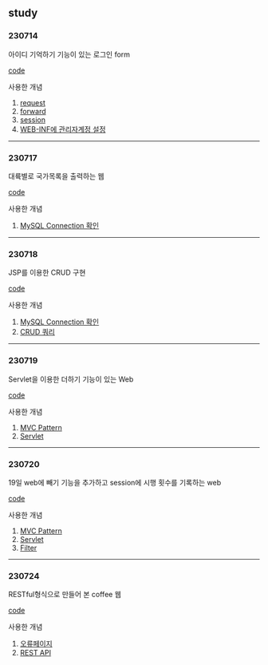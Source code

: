 ## study

### 230714
아이디 기억하기 기능이 있는 로그인 form

[code](https://github.com/JeongBin0462/study/tree/master/230714_3_login)

사용한 개념
1. [request](https://www.notion.so/9838f95c6d6a4f29801ae6f44f8a103e?pvs=4)
2. [forward](https://www.notion.so/2-c1858d652aed46f785202869462b92f6?pvs=4)
3. [session](https://www.notion.so/34d741869d554bad9180f5156ff08416?pvs=4)
4. [WEB-INF에 관리자계정 설정](https://www.notion.so/WEB-INF-41506e7044a34247a47b14a36cd1cd0b?pvs=4)
---
### 230717
대륙별로 국가목록을 출력하는 웹

[code](https://github.com/JeongBin0462/study/tree/master/230717_1)

사용한 개념
1. [MySQL Connection 확인](https://www.notion.so/MySQL-JSP-c28926f41bb3484fa71ed2d06b9c002f?pvs=4)
---
### 230718
JSP를 이용한 CRUD 구현

[code](https://github.com/JeongBin0462/study/tree/master/230718_1)

사용한 개념
1. [MySQL Connection 확인](https://www.notion.so/MySQL-JSP-c28926f41bb3484fa71ed2d06b9c002f?pvs=4)
2. [CRUD 쿼리](https://www.notion.so/DATABASE-5e008cbd6ef74b40ac5e813749f490be?pvs=4#cdae2d8f731345a985eabfab16b27bc8)
---
### 230719
Servlet을 이용한 더하기 기능이 있는 Web

[code](https://github.com/JeongBin0462/study/tree/master/230720_0_Sum)

사용한 개념
1. [MVC Pattern](https://www.notion.so/MVC-860ef139579a4204b298e801f5aadd8f?pvs=4)
2. [Servlet](https://www.notion.so/Servlet-5565052a77b24562a977fac5c444a786?pvs=4)
---
### 230720
19일 web에 빼기 기능을 추가하고 session에 시행 횟수를 기록하는 web

[code](https://github.com/JeongBin0462/study/tree/master/230721_0_calculation)

사용한 개념
1. [MVC Pattern](https://www.notion.so/MVC-860ef139579a4204b298e801f5aadd8f?pvs=4)
2. [Servlet](https://www.notion.so/Servlet-5565052a77b24562a977fac5c444a786?pvs=4)
3. [Filter](https://www.notion.so/Filter-0b842e94f2064eb38a696364240fda55?pvs=4)
---
### 230724
RESTful형식으로 만들어 본 coffee 웹

[code]((https://github.com/JeongBin0462/study/tree/master/230721_1))

사용한 개념
1. [오류페이지](https://www.notion.so/23c247a4ceb04a7eb142e63c7a82bd86?pvs=4)
2. [REST API](https://www.notion.so/REST-API-9ccab35600574d00af4b748e591f4837?pvs=4)
